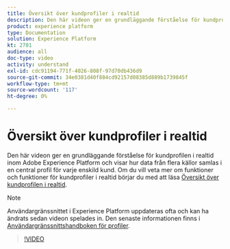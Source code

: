 ```yaml
---
title: Översikt över kundprofiler i realtid
description: Den här videon ger en grundläggande förståelse för kundprofilen i realtid inom Adobe Experience Platform och visar hur du bläddrar bland profiler i plattformens användargränssnitt.
product: experience platform
type: Documentation
solution: Experience Platform
kt: 2701
audience: all
doc-type: video
activity: understand
exl-id: cdc91194-771f-4026-808f-97d70db436d9
source-git-commit: 34e0381d40f884cd92157d08385d889b1739845f
workflow-type: tm+mt
source-wordcount: '117'
ht-degree: 0%

---
```


# Översikt över kundprofiler i realtid

Den här videon ger en grundläggande förståelse för kundprofilen i realtid inom Adobe Experience Platform och visar hur data från flera källor samlas i en central profil för varje enskild kund. Om du vill veta mer om funktioner och funktioner för kundprofiler i realtid börjar du med att läsa [Översikt över kundprofilen i realtid](../home.md).

>[!NOTE]
>
>Användargränssnittet i Experience Platform uppdateras ofta och kan ha ändrats sedan videon spelades in. Den senaste informationen finns i [Användargränssnittshandboken för profiler](../ui/user-guide.md).

>[!VIDEO](https://video.tv.adobe.com/v/27251?quality=12&learn=on&captions=eng)
